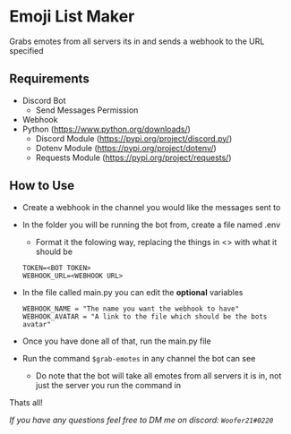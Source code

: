# Emoji List Maker

Grabs emotes from all servers its in and sends a webhook to the URL specified

## Requirements
- Discord Bot
    - Send Messages Permission
- Webhook
- Python (https://www.python.org/downloads/)
    - Discord Module (https://pypi.org/project/discord.py/)
    - Dotenv Module (https://pypi.org/project/dotenv/)
    - Requests Module (https://pypi.org/project/requests/)


## How to Use
- Create a webhook in the channel you would like the messages sent to
- In the folder you will be running the bot from, create a file named .env
    - Format it the folowing way, replacing the things in <> with what it should be
    ```
    TOKEN=<BOT TOKEN>
    WEBHOOK_URL=<WEBHOOK URL>
    ```

-  In the file called main.py you can edit the **optional** variables
    ```
    WEBHOOK_NAME = "The name you want the webhook to have"
    WEBHOOK_AVATAR = "A link to the file which should be the bots avatar"
    ```

- Once you have done all of that, run the main.py file
- Run the command `$grab-emotes` in any channel the bot can see
    - Do note that the bot will take all emotes from all servers it is in, not just the server you run the command in

Thats all!

*If you have any questions feel free to DM me on discord: `Woofer21#0220`*
